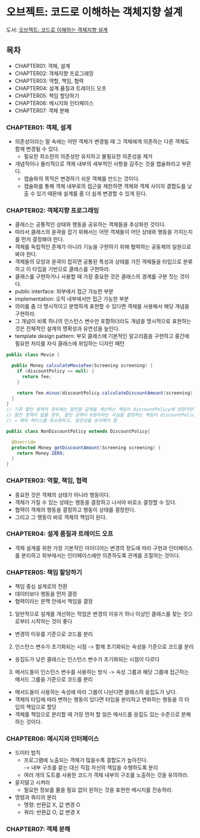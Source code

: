 # 오브젝트: 코드로 이해하는 객체지향 설계
도서: [오브젝트: 코드로 이해하는 객체지향 설계](https://product.kyobobook.co.kr/detail/S000001766367)

## 목차
* CHAPTER01: 객체, 설계
* CHAPTER02: 객체지향 프로그래밍
* CHAPTER03: 역할, 책임, 협력
* CHAPTER04: 설계 품질과 트레이드 오프
* CHAPTER05: 책임 할당하기
* CHAPTER06: 메시지와 인터페이스
* CHAPTER07: 객체 분해



### CHAPTER01: 객체, 설계
* 의존성이라는 말 속에는 어떤 객체가 변경될 때 그 객체에게 의존하는 다른 객체도 함께 변경될 수 있다.
  * 필요한 최소한의 의존성만 유지하고 불필요한 의존성을 제거
* 개념적이나 물리적으로 객체 내부의 세부적인 사항을 감주는 것을 캡슐화라고 부른다.
  * 캡슐화의 목적은 변경하기 쉬운 객체를 만드는 것이다.
  * 캡슐화를 통해 객체 내부로의 접근을 제한하면 객체와 객체 사이의 결합도를 낮출 수 있기 때문에 설계를 좀 더 쉽게 변경할 수 있게 된다.


### CHAPTER02: 객체지향 프로그래밍
* 클래스는 공통적인 상태와 행동을 공유하는 객체들을 추상화한 것이다.
* 따라서 클래스의 윤곽을 잡기 위해서는 어떤 객체들이 어던 상태와 행동을 가지는지를 먼저 결정해야 한다.
* 객체를 독립적인 존재가 아니라 기능을 구현하기 위해 협력하는 공동체의 일원으로 봐야 한다.
* 객체들의 모양과 윤곽이 잡히면 공통된 특성과 상태를 가진 객체들을 타입으로 분류하고 이 타입을 기반으로 클래스를 구현하라.
* 클래스를 구현하거나 사용할 때 가장 중요한 것은 클래스의 경계를 구분 짓는 것이다.
* public interface: 외부에서 접근 가능한 부분
* implementation: 오직 내부에서만 접근 가능한 부분
* 의미를 좀 더 명시적이고 분명하게 표현할 수 있다면 객체를 사용해서 해당 개념을 구현하라.
* 그 개념이 비록 하나의 인스턴스 변수만 포함하더라도 개념을 명시적으로 표현하는 것은 전체적인 설계의 명확성과 유연성을 높인다.
* template design pattern: 부모 클래스에 기본적인 알고리즘을 구현하고 중간에 필요한 처리를 자식 클래스에 위임하는 디자인 패턴
```java
public class Movie {

  public Money calculateMovieFee(Screening screening) {
    if (discountPolicy == null) {
      return fee;
    }

    return fee.minus(discountPolicy.calculateDiscountAmount(screening));
  }
}
// 기존 할인 정책의 경우에는 할인할 금액을 계산하는 책임이 discountPolicy에 있었지만,
// 할인 정책이 없을 경우, 할인 금액이 0원이라는 사실을 결정하는 책임이 discountPolicy가 아닌 movie에 있음
// → 예외 케이스를 최소화하고, 일관성을 유지해야 함

public class NonDiscountPolicy extends DiscountPolicy{

  @Override
  protected Money getDiscountAmount(Screening screening) {
    return Money.ZERO;
  }
}
```


### CHAPTER03: 역할, 책임, 협력
* 중요한 것은 객체의 상태가 아니라 행동이다.
* 객체가 가질 수 있는 상태는 행동을 결정하고 나서야 비로소 결정할 수 있다.
* 협력이 객체의 행동을 결정하고 행동이 상태를 결정한다.
* 그리고 그 행동이 바로 객체의 책임이 된다.


### CHAPTER04: 설계 품질과 트레이드 오프
* 객체 설계를 위한 가장 기본적인 아이디어는 변경의 정도에 따라 구현과 인터페이스를 분리하고 외부에서는 인터페이스에만 의존하도록 관계를 조절하는 것이다.


### CHAPTER05: 책임 할당하기
* 책임 중심 설계로의 전환
* 데이터보다 행동을 먼저 결정
* 협력이라는 문맥 안에서 책임을 결정
1. 일반적으로 설계를 개선하는 작업은 변경의 이유가 하나 이상인 클래스를 찾는 것으로부터 시작하는 것이 좋다 
  * 변경의 이유를 기준으로 코드를 분리
2. 인스턴스 변수가 초기화되는 시점 -> 함께 초기화되는 속성을 기준으로 코드를 분리
  * 응집도가 낮은 클래스는 인스턴스 변수가 초기화되는 시점이 다르다
3. 메서드들이 인스턴스 변수를 사용하는 방식 -> 속성 그룹과 해당 그룹에 접근하는 메서드 그룹을 기준으로 코드를 분리
  * 메서드들이 사용하는 속성에 따라 그룹이 나뉜다면 클래스의 응집도가 낮다.
* 객체의 타입에 따라 변하는 행동이 있다면 타입을 분리하고 변화하는 행동을 각 타입의 책임으로 할당
* 객체를 책임으로 분리할 때 가장 먼저 할 일은 메서드를 응집도 있는 수준으로 분해하는 것이다.


### CHAPTER06: 메시지와 인터페이스
* 드미터 법칙
  * 프로그램에 노출되는 객체가 많을수록 결합도가 높아진다.  
  -> 내부 구조를 묻는 대신 직접 자신의 책임을 수행하도록 분리
  * 여러 개의 도트를 사용한 코드가 객체 내부의 구조를 노출하는 것을 유의하라.
* 묻지말고 시켜라
  * 필요한 정보를 물을 필요 없이 원하는 것을 표현한 메시지를 전송하라.
* 명령과 쿼리의 분리
  * 명령: 반환값 X, 값 변경 O 
  * 쿼리: 반환값 O, 값 변경 X 


### CHAPTER07: 객체 분해
